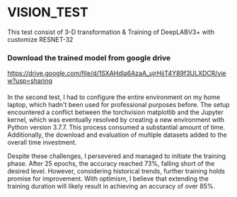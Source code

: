 # VISION_TEST
 This test consist of 3-D transformation & Training of DeepLABV3+ with customize RESNET-32
### Download the trained model from google drive
https://drive.google.com/file/d/1SXAHdla6AzaA_ujrHjjT4Y89f3ULXDCR/view?usp=sharing
####
In the second test, I had to configure the entire environment on my home laptop, which hadn't been used for professional purposes before. The setup encountered a conflict between the torchvision matplotlib and the Jupyter kernel, which was eventually resolved by creating a new environment with Python version 3.7.7. This process consumed a substantial amount of time. Additionally, the download and evaluation of multiple datasets added to the overall time investment.

Despite these challenges, I persevered and managed to initiate the training phase. After 25 epochs, the accuracy reached 73%, falling short of the desired level. However, considering historical trends, further training holds promise for improvement. With optimism, I believe that extending the training duration will likely result in achieving an accuracy of over 85%.
